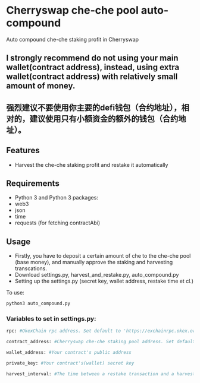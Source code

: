 # Cherryswap che-che pool auto-compound
Auto compound che-che staking profit in Cherryswap
## I strongly recommend do not using your main wallet(contract address), instead, using extra wallet(contract address) with relatively small amount of money. 
## 强烈建议不要使用你主要的defi钱包（合约地址），相对的，建议使用只有小额资金的额外的钱包（合约地址）。

## Features

- Harvest the che-che staking profit and restake it automatically

## Requirements

- Python 3 and Python 3 packages:
- web3
- json
- time
- requests (for fetching contractAbi)

## Usage
- Firstly, you have to deposit a certain amount of che to the che-che pool (base money), and manually approve the staking and harvesting transcations.
- Download settings.py, harvest_and_restake.py, auto_compound.py
- Setting up the settings.py (secret key, wallet address, restake time et cl.)

To use:
```sh
python3 auto_compound.py
```


###  Variables to set in settings.py:
```sh
rpc: #OkexChain rpc address. Set default to 'https://exchainrpc.okex.org'

contract_address: #Cherryswap che-che staking pool address. Set default to '0x9Ab8BCf67fE8d8D2aD27D42Ec2A0fD5C206DAE60'

wallet_address: #Your contract's public address

private_key: #Your contract's(wallet) secret key

harvest_interval: #The time between a restake transaction and a harvest transaction (in minutes). Set default to 720 minutes
```

### 
